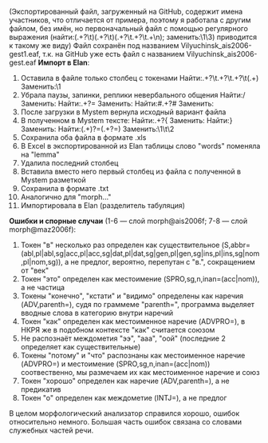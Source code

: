 (Экспортированный файл, загруженный на GitHub, содержит имена участников, что отличается от примера, поэтому я работала с другим файлом, без имён, но первоначальный файл с помощью регулярного выражения (найти:(.+?\t)(.+?\t)(.+?\t.+?\t.+\n); заменить:\1\3) приводится к такому же виду)
Файл сохранён под названием Vilyuchinsk_ais2006-gest1.eaf, т.к. на GitHub уже есть файл с названием Vilyuchinsk_ais2006-gest.eaf
**Импорт в Elan**:
1. Оставила в файле только столбец с токенами
   Найти:.+?\t.+?\t.+?\t(.+)
   Заменить:\1
2. Убрала паузы, запинки, реплики невербального общения
   Найти:\/
   Заменить:
   Найти:.+?=
   Заменить:
   Найти:#.+?#
   Заменить:
3. После загрузки в Mystem вернула исходный вариант файла
4. В полученном в Mystem тексте:
   Найти:.+?{
   Заменить:
   Найти:}
   Заменить:
   Найти:(.+)?=(.+?=)
   Заменить:\1\t\2
5. Сохранила оба файла в формате .xls
6. В Excel в экспортированной из Elan таблицы слово "words" поменяла на "lemma"
7. Удалила последний столбец
8. Вставила вместо него первый столбец из файла с полученной в Mystem разметкой
9. Сохранила в формате .txt
10. Аналогично для "morph..."
11. Импортировала в Elan (разделитель табуляция)

**Ошибки и спорные случаи** (1-6 — слой morph@ais2006f; 7-8 —  слой morph@maz2006f):
1. Токен "в" несколько раз определен как существительное (S,abbr=(abl,pl|abl,sg|acc,pl|acc,sg|dat,pl|dat,sg|gen,pl|gen,sg|ins,pl|ins,sg|nom,pl|nom,sg)), а не предлог, вероятно, перепутан с "в.", сокращением от "век"
2. Токен "это" определен как местоимение (SPRO,sg,n,inan=(acc|nom)), а не частица
3. Токены "конечно", "кстати" и "видимо" определены как наречия (ADV,parenth=), судя по граммеме "parenth=", программа выделяет вводные слова в категорию внутри наречий
4. Токен "как" определен как местоименное наречие (ADVPRO=), в НКРЯ же в подобном контексте "как" считается союзом
5. Не распознаёт междометия "ээ", "ааа", "оой" (последние 2 определяет как существительные)
6. Токены "потому" и "что" распознаны как местоименное наречие (ADVPRO=) и местоимение (SPRO,sg,n,inan=(acc|nom)) соотвественно, мы размечаем их как местоименное наречие и союз
7. Токен "хорошо" определен как наречие (ADV,parenth=), а не предикатив
8. Токен "о" определен как междометие (INTJ=), а не предлог

В целом морфологический анализатор справился хорошо, ошибок относительно немного. Большая часть ошибок связана со словами служебных частей речи.
